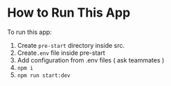 # How to Run This App
To run this app:
1. Create `pre-start` directory inside src.
2. Create`.env` file inside pre-start
3. Add configuration from .env files ( ask teammates )
4.  `npm i`
5. `npm run start:dev`